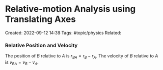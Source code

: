 # Relative-motion Analysis using Translating Axes
Created: 2022-09-12 14:38
Tags: #topic/physics 
Related:

### Relative Position and Velocity
The position of $B$ relative to $A$ is $r_{BA} = r_B - r_A$.
The velocity of $B$ relative to $A$ is $v_{BA} = v_B - v_A$.
